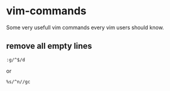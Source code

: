 # vim-commands
Some very usefull vim commands every vim users should know.


## remove all empty lines
```
:g/^$/d
```
or
```
%s/^n//gc
```
